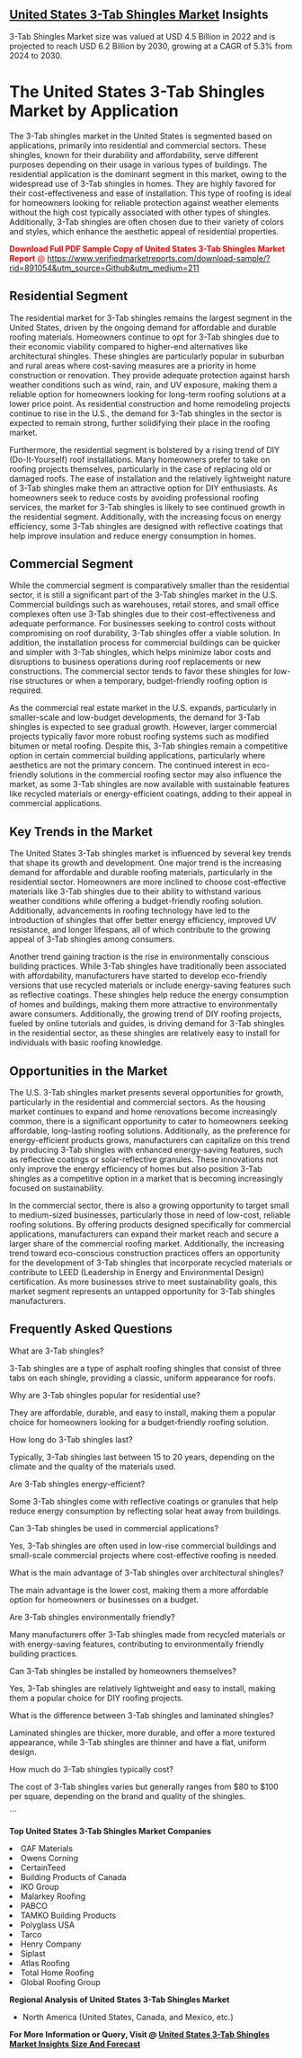 <h2><a href="https://www.verifiedmarketreports.com/download-sample/?rid=891054&amp;utm_source=Github&amp;utm_medium=211" target="_blank">United States 3-Tab Shingles Market</a> Insights</h2><p>3-Tab Shingles Market size was valued at USD 4.5 Billion in 2022 and is projected to reach USD 6.2 Billion by 2030, growing at a CAGR of 5.3% from 2024 to 2030.</p><p><h1>The United States 3-Tab Shingles Market by Application</h1><p>The 3-Tab shingles market in the United States is segmented based on applications, primarily into residential and commercial sectors. These shingles, known for their durability and affordability, serve different purposes depending on their usage in various types of buildings. The residential application is the dominant segment in this market, owing to the widespread use of 3-Tab shingles in homes. They are highly favored for their cost-effectiveness and ease of installation. This type of roofing is ideal for homeowners looking for reliable protection against weather elements without the high cost typically associated with other types of shingles. Additionally, 3-Tab shingles are often chosen due to their variety of colors and styles, which enhance the aesthetic appeal of residential properties.<p><span class=""><span style="color: #ff0000;"><strong>Download Full PDF Sample Copy of United States 3-Tab Shingles Market Report</strong> @ </span><a href="https://www.verifiedmarketreports.com/download-sample/?rid=891054&amp;utm_source=Github&amp;utm_medium=211" target="_blank">https://www.verifiedmarketreports.com/download-sample/?rid=891054&amp;utm_source=Github&amp;utm_medium=211</a></span></p></p><h2>Residential Segment</h2><p>The residential market for 3-Tab shingles remains the largest segment in the United States, driven by the ongoing demand for affordable and durable roofing materials. Homeowners continue to opt for 3-Tab shingles due to their economic viability compared to higher-end alternatives like architectural shingles. These shingles are particularly popular in suburban and rural areas where cost-saving measures are a priority in home construction or renovation. They provide adequate protection against harsh weather conditions such as wind, rain, and UV exposure, making them a reliable option for homeowners looking for long-term roofing solutions at a lower price point. As residential construction and home remodeling projects continue to rise in the U.S., the demand for 3-Tab shingles in the sector is expected to remain strong, further solidifying their place in the roofing market.<p>Furthermore, the residential segment is bolstered by a rising trend of DIY (Do-It-Yourself) roof installations. Many homeowners prefer to take on roofing projects themselves, particularly in the case of replacing old or damaged roofs. The ease of installation and the relatively lightweight nature of 3-Tab shingles make them an attractive option for DIY enthusiasts. As homeowners seek to reduce costs by avoiding professional roofing services, the market for 3-Tab shingles is likely to see continued growth in the residential segment. Additionally, with the increasing focus on energy efficiency, some 3-Tab shingles are designed with reflective coatings that help improve insulation and reduce energy consumption in homes.<h2>Commercial Segment</h2><p>While the commercial segment is comparatively smaller than the residential sector, it is still a significant part of the 3-Tab shingles market in the U.S. Commercial buildings such as warehouses, retail stores, and small office complexes often use 3-Tab shingles due to their cost-effectiveness and adequate performance. For businesses seeking to control costs without compromising on roof durability, 3-Tab shingles offer a viable solution. In addition, the installation process for commercial buildings can be quicker and simpler with 3-Tab shingles, which helps minimize labor costs and disruptions to business operations during roof replacements or new constructions. The commercial sector tends to favor these shingles for low-rise structures or when a temporary, budget-friendly roofing option is required.<p>As the commercial real estate market in the U.S. expands, particularly in smaller-scale and low-budget developments, the demand for 3-Tab shingles is expected to see gradual growth. However, larger commercial projects typically favor more robust roofing systems such as modified bitumen or metal roofing. Despite this, 3-Tab shingles remain a competitive option in certain commercial building applications, particularly where aesthetics are not the primary concern. The continued interest in eco-friendly solutions in the commercial roofing sector may also influence the market, as some 3-Tab shingles are now available with sustainable features like recycled materials or energy-efficient coatings, adding to their appeal in commercial applications.<h2>Key Trends in the Market</h2><p>The United States 3-Tab shingles market is influenced by several key trends that shape its growth and development. One major trend is the increasing demand for affordable and durable roofing materials, particularly in the residential sector. Homeowners are more inclined to choose cost-effective materials like 3-Tab shingles due to their ability to withstand various weather conditions while offering a budget-friendly roofing solution. Additionally, advancements in roofing technology have led to the introduction of shingles that offer better energy efficiency, improved UV resistance, and longer lifespans, all of which contribute to the growing appeal of 3-Tab shingles among consumers.<p>Another trend gaining traction is the rise in environmentally conscious building practices. While 3-Tab shingles have traditionally been associated with affordability, manufacturers have started to develop eco-friendly versions that use recycled materials or include energy-saving features such as reflective coatings. These shingles help reduce the energy consumption of homes and buildings, making them more attractive to environmentally aware consumers. Additionally, the growing trend of DIY roofing projects, fueled by online tutorials and guides, is driving demand for 3-Tab shingles in the residential sector, as these shingles are relatively easy to install for individuals with basic roofing knowledge.<h2>Opportunities in the Market</h2><p>The U.S. 3-Tab shingles market presents several opportunities for growth, particularly in the residential and commercial sectors. As the housing market continues to expand and home renovations become increasingly common, there is a significant opportunity to cater to homeowners seeking affordable, long-lasting roofing solutions. Additionally, as the preference for energy-efficient products grows, manufacturers can capitalize on this trend by producing 3-Tab shingles with enhanced energy-saving features, such as reflective coatings or solar-reflective granules. These innovations not only improve the energy efficiency of homes but also position 3-Tab shingles as a competitive option in a market that is becoming increasingly focused on sustainability.<p>In the commercial sector, there is also a growing opportunity to target small to medium-sized businesses, particularly those in need of low-cost, reliable roofing solutions. By offering products designed specifically for commercial applications, manufacturers can expand their market reach and secure a larger share of the commercial roofing market. Additionally, the increasing trend toward eco-conscious construction practices offers an opportunity for the development of 3-Tab shingles that incorporate recycled materials or contribute to LEED (Leadership in Energy and Environmental Design) certification. As more businesses strive to meet sustainability goals, this market segment represents an untapped opportunity for 3-Tab shingles manufacturers.<h2>Frequently Asked Questions</h2><p>What are 3-Tab shingles? </p><p>3-Tab shingles are a type of asphalt roofing shingles that consist of three tabs on each shingle, providing a classic, uniform appearance for roofs.</p><p>Why are 3-Tab shingles popular for residential use? </p><p>They are affordable, durable, and easy to install, making them a popular choice for homeowners looking for a budget-friendly roofing solution.</p><p>How long do 3-Tab shingles last? </p><p>Typically, 3-Tab shingles last between 15 to 20 years, depending on the climate and the quality of the materials used.</p><p>Are 3-Tab shingles energy-efficient? </p><p>Some 3-Tab shingles come with reflective coatings or granules that help reduce energy consumption by reflecting solar heat away from buildings.</p><p>Can 3-Tab shingles be used in commercial applications? </p><p>Yes, 3-Tab shingles are often used in low-rise commercial buildings and small-scale commercial projects where cost-effective roofing is needed.</p><p>What is the main advantage of 3-Tab shingles over architectural shingles? </p><p>The main advantage is the lower cost, making them a more affordable option for homeowners or businesses on a budget.</p><p>Are 3-Tab shingles environmentally friendly? </p><p>Many manufacturers offer 3-Tab shingles made from recycled materials or with energy-saving features, contributing to environmentally friendly building practices.</p><p>Can 3-Tab shingles be installed by homeowners themselves? </p><p>Yes, 3-Tab shingles are relatively lightweight and easy to install, making them a popular choice for DIY roofing projects.</p><p>What is the difference between 3-Tab shingles and laminated shingles? </p><p>Laminated shingles are thicker, more durable, and offer a more textured appearance, while 3-Tab shingles are thinner and have a flat, uniform design.</p><p>How much do 3-Tab shingles typically cost? </p><p>The cost of 3-Tab shingles varies but generally ranges from $80 to $100 per square, depending on the brand and quality of the shingles.</p>```</p><p><strong>Top United States 3-Tab Shingles Market Companies</strong></p><div data-test-id=""><p><li>GAF Materials</li><li> Owens Corning</li><li> CertainTeed</li><li> Building Products of Canada</li><li> IKO Group</li><li> Malarkey Roofing</li><li> PABCO</li><li> TAMKO Building Products</li><li> Polyglass USA</li><li> Tarco</li><li> Henry Company</li><li> Siplast</li><li> Atlas Roofing</li><li> Total Home Roofing</li><li> Global Roofing Group</li></p><div><strong>Regional Analysis of&nbsp;United States 3-Tab Shingles Market</strong></div><ul><li dir="ltr"><p dir="ltr">North America&nbsp;(United States, Canada, and Mexico, etc.)</p></li></ul><p><strong>For More Information or Query, Visit @&nbsp;</strong><strong><a href="https://www.verifiedmarketreports.com/product/3-tab-shingles-market/?utm_source=Github&amp;utm_medium=211" target="_blank">United States 3-Tab Shingles Market Insights Size And Forecast</a></strong></p></div>
